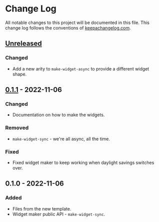 # Change Log
All notable changes to this project will be documented in this file. This change log follows the conventions of [keepachangelog.com](http://keepachangelog.com/).

## [Unreleased]
### Changed
- Add a new arity to `make-widget-async` to provide a different widget shape.

## [0.1.1] - 2022-11-06
### Changed
- Documentation on how to make the widgets.

### Removed
- `make-widget-sync` - we're all async, all the time.

### Fixed
- Fixed widget maker to keep working when daylight savings switches over.

## 0.1.0 - 2022-11-06
### Added
- Files from the new template.
- Widget maker public API - `make-widget-sync`.

[Unreleased]: https://sourcehost.site/your-name/example/compare/0.1.1...HEAD
[0.1.1]: https://sourcehost.site/your-name/example/compare/0.1.0...0.1.1
